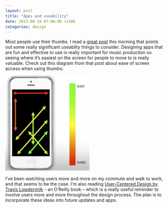 ```yaml
---
layout: post
title: "Apps and useability"
date: 2013-08-18 07:00:00 +1100
categories: design
---
```

Most people use their thumbs. I read a [great post](http://venturebeat.com/2013/04/08/5-tips-for-creating-great-mobile-app-user-interfaces/) this morning that points out some really significant useabilty things to consider. Designing apps that are fun and effective to use is really important for music production so seeing where it’s easiest on the screen for people to move to is really valuable. Check out this diagram from that post about ease of screen access when using thumbs:

![useability screenshot](/assets/mobile-screen-accessibility-267x300.jpg)

I’ve been watching users more and more on my commute and walk to work, and that seems to be the case. I’m also reading [User-Centered Design by Travis Lowdermilk](http://shop.oreilly.com/product/0636920028741.do) - an O’Reilly book – which is a really useful reminder to involve users more and more throughout the design process. The plan is to incorporate these ideas into future updates and apps.
